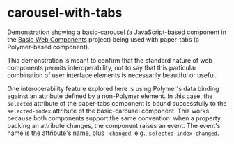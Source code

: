 # carousel-with-tabs

Demonstration showing a basic-carousel (a JavaScript-based component in the
[Basic Web Components](https://github.com/basic-web-components/basic-web-components)
project) being used with paper-tabs (a Polymer-based component).

This demonstration is meant to confirm that the standard nature of web
components permits interoperability, not to say that this particular combination
of user interface elements is necessarily beautiful or useful.

One interoperability feature explored here is using Polymer's data binding
against an attribute defined by a non-Polymer element. In this case, the
`selected` attribute of the paper-tabs component is bound successfully to the
`selected-index` attribute of the basic-carousel component. This works because
both components support the same convention: when a property backing an
attribute changes, the component raises an event. The event's name is the
attribute's name, plus `-changed`, e.g., `selected-index-changed`.
